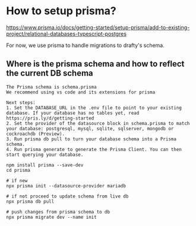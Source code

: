 # How to setup prisma?
https://www.prisma.io/docs/getting-started/setup-prisma/add-to-existing-project/relational-databases-typescript-postgres

For now, we use prisma to handle migrations to drafty's schema.

## Where is the prisma schema and how to reflect the current DB schema

```
The Prisma schema is schema.prisma
We recommend using vs code and its extensions for prisma

Next steps:
1. Set the DATABASE_URL in the .env file to point to your existing database. If your database has no tables yet, read https://pris.ly/d/getting-started
2. Set the provider of the datasource block in schema.prisma to match your database: postgresql, mysql, sqlite, sqlserver, mongodb or cockroachdb (Preview).
3. Run prisma db pull to turn your database schema into a Prisma schema.
4. Run prisma generate to generate the Prisma Client. You can then start querying your database.
```

```
npm install prisma --save-dev
cd prisma

# if new
npx prisma init --datasource-provider mariadb

# if not proceed to update schema from live db
npx prisma db pull

# push changes from prisma schema to db
npx prisma migrate dev --name init

```